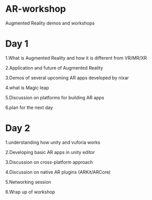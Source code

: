 # AR-workshop
Augmented Reality demos and workshops

# Day 1 

1.What is Augmented Reality and how it is different from VR/MR/XR

2.Application and future of Augmented Reality

3.Demos of several upcoming AR apps developed by nixar

4.what is Magic leap

5.Discussion on platforms for building AR apps

6.plan for the next day 

# Day 2

1.understanding how unity and vuforia works

2.Developing basic AR apps in unity editor

3.Discussion on cross-platform approach

4.Discussion on native AR plugins (ARKit/ARCore)

5.Networking session

6.Wrap up of workshop

